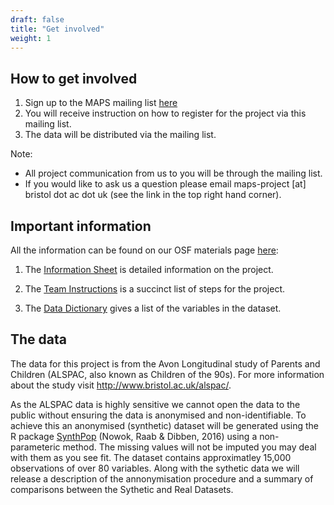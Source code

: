 ```yaml
---
draft: false
title: "Get involved"
weight: 1
---
```



## How to get involved

1. Sign up to the MAPS mailing list [here](https://bristolexppsych.eu.qualtrics.com/jfe/form/SV_6xLmGYOV2rh2JyR)
2. You will receive instruction on how to register for the project via this mailing list. 
3. The data will be distributed via the mailing list. 

Note: 

* All project communication from us to you will be through the mailing list. 
* If you would like to ask us a question please email maps-project [at] bristol dot ac dot uk (see the link in the top right hand corner). 

## Important information

All the information can be found on our OSF materials page [here](https://osf.io/u7qp2/): 

1. The [Information Sheet](https://osf.io/z28uv/) is detailed information on the project. 

2. The [Team Instructions](https://osf.io/svj6h/) is a succinct list of steps for the project. 

3. The [Data Dictionary](https://osf.io/b8pj4/) gives a list of the variables in the dataset. 

## The data

The data for this project is from the Avon Longitudinal study of Parents and Children (ALSPAC, also known as Children of the 90s). For more information about the study visit http://www.bristol.ac.uk/alspac/. 

As the ALSPAC data is highly sensitive we cannot open the data to the public without ensuring the data is anonymised and non-identifiable. To achieve this an anonymised (synthetic) dataset will be generated using the R package [SynthPop](https://cran.r-project.org/web/packages/synthpop/vignettes/synthpop.pdf) (Nowok, Raab & Dibben, 2016) using a non-parameteric method. The missing values will not be imputed you may deal with them as you see fit. 
The dataset  contains approximatley 15,000 observations of over 80 variables. Along with the sythetic data we will release a description of the annonymisation procedure and a summary of comparisons between the Sythetic and Real Datasets. 


